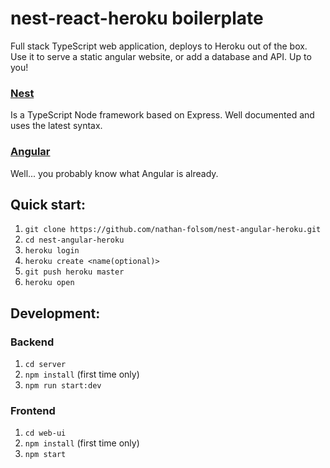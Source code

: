 # nest-react-heroku boilerplate
Full stack TypeScript web application, deploys to Heroku out of the box. Use it to serve a static angular website, or add a database and API. Up to you!

### [Nest](https://nestjs.com/)
Is a TypeScript Node framework based on Express. Well documented and uses the latest syntax.

### [Angular](https://angular.io/)
Well... you probably know what Angular is already.

## Quick start:
1. ```git clone https://github.com/nathan-folsom/nest-angular-heroku.git```
1. ```cd nest-angular-heroku```
1. ```heroku login```
1. ```heroku create <name(optional)>```
1. ```git push heroku master```
1. ```heroku open```

## Development:
### Backend
1. ```cd server```
1. ```npm install``` (first time only)
1. ```npm run start:dev```

### Frontend
1. ```cd web-ui```
1. ```npm install``` (first time only)
1. ```npm start```